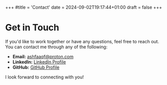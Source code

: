 +++
#title = 'Contact'
date = 2024-09-02T19:17:44+01:00
draft = false
+++


# Get in Touch

If you'd like to work together or have any questions, feel free to reach out. You can contact me through any of the following:

- **Email:** [ashfaaqf@proton.com](mailto:your-email@example.com)
- **LinkedIn:** [LinkedIn Profile](https://www.linkedin.com/in/yourprofile)
- **GitHub:** [GitHub Profile](https://github.com/yourusername)

I look forward to connecting with you!
